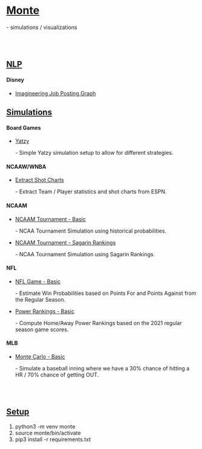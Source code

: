 # <b><u>Monte</b></u>

<p>
  - simulations / visualizations
</p>

<br />
<br />

## <b><u>NLP</u></b>

#### <b>Disney</b>
- [Imagineering Job Posting Graph](https://github.com/dpasse/monte/blob/main/workspace/disney/imagineering_job_posting_graph.ipynb)<br/>

## <b><u>Simulations</u></b>

#### <b>Board Games</b>

- [Yatzy](https://github.com/dpasse/monte/blob/main/workspace/board_game_sims/yatzy.ipynb)<br/><p>- Simple Yatzy simulation setup to allow for different strategies.</p>

#### <b>NCAAW/WNBA</b>

- [Extract Shot Charts](https://github.com/dpasse/monte/blob/main/workspace/wncaa/teams.ipynb)<br/><p>- Extract Team / Player statistics and shot charts from ESPN.</p>

#### <b>NCAAM</b>

- [NCAAM Tournament - Basic](https://github.com/dpasse/monte/blob/main/workspace/ncaa/sim-tourny.ipynb)<br/><p>- NCAA Tournament Simulation using historical probabilities.</p>

- [NCAAM Tournament - Sagarin Rankings](https://github.com/dpasse/monte/blob/main/workspace/ncaa/sagarin.ipynb)<br/><p>- NCAA Tournament Simulation using Sagarin Rankings.</p>

#### <b>NFL</b>

- [NFL Game - Basic](https://github.com/dpasse/monte/blob/main/workspace/nfl/sim-game-basic.ipynb)<br/><p>- Estimate Win Probabilities based on Points For and Points Against from the Regular Season.</p>
- [Power Rankings - Basic](https://github.com/dpasse/monte/blob/main/workspace/nfl/power-rankings.ipynb)<br/><p>- Compute Home/Away Power Rankings based on the 2021 regular season game scores.</p>

#### <b>MLB</b>

- [Monte Carlo - Basic](https://github.com/dpasse/monte/blob/main/workspace/mlb/monte-carlo-basic.ipynb)<br/><p>- Simulate a baseball inning where we have a 30% chance of hitting a HR / 70% chance of getting OUT.</p>

<br />
<br />

## <b><u>Setup</u></b>

1.  python3 -m venv monte
2.  source monte/bin/activate
3.  pip3 install -r requirements.txt
